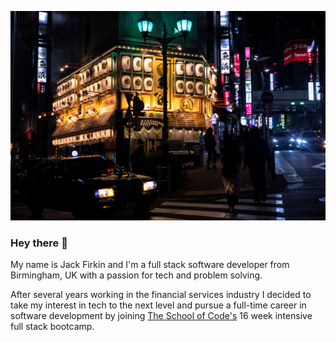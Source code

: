   ![Tokyo, Japan](/tokyo.jpg)
### Hey there 👋

My name is Jack Firkin and I'm a full stack software developer from Birmingham, UK with a passion for tech and problem solving. 

After several years working in the financial services industry I decided to take my interest in tech to the next level and pursue a full-time career in software development by joining [The School of Code's](https://www.schoolofcode.co.uk/) 16 week intensive full stack bootcamp.
